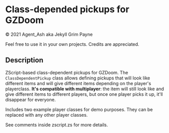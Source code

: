 # Class-depended pickups for GZDoom

© 2021 Agent_Ash aka Jekyll Grim Payne

Feel free to use it in your own projects. Credits are appreciated.



## Description

ZScript-based class-dependent pickups for GZDoom. The `ClassDependentPickup` class allows defining pickups that will look like different items and will give different items depending on the player's playerclass. **It's compatible with multiplayer**: the item will still look like and give different items to different players, but once one player picks it up, it'll disappear for everyone.

Includes two example player classes for demo purposes. They can be replaced with any other player classes.

See comments inside zscript.zs for more details.